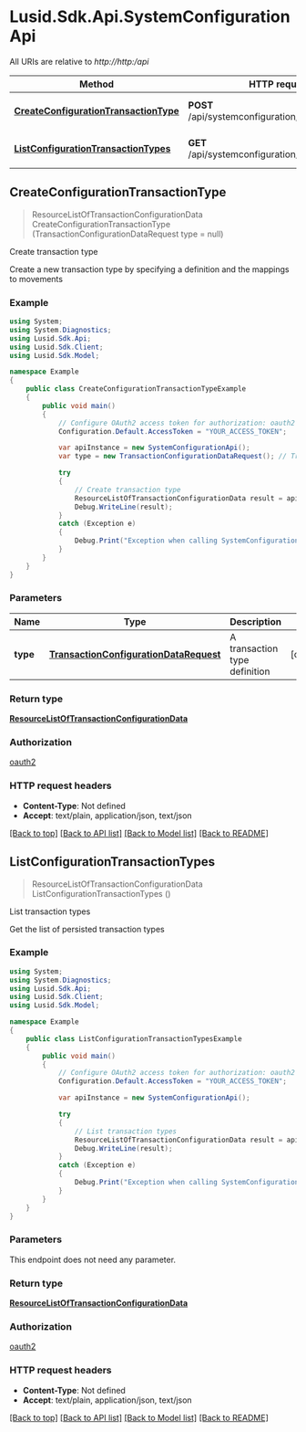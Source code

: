 # Lusid.Sdk.Api.SystemConfigurationApi

All URIs are relative to *http://http:/api*

Method | HTTP request | Description
------------- | ------------- | -------------
[**CreateConfigurationTransactionType**](SystemConfigurationApi.md#createconfigurationtransactiontype) | **POST** /api/systemconfiguration/transactiontypes | Create transaction type
[**ListConfigurationTransactionTypes**](SystemConfigurationApi.md#listconfigurationtransactiontypes) | **GET** /api/systemconfiguration/transactiontypes | List transaction types



## CreateConfigurationTransactionType

> ResourceListOfTransactionConfigurationData CreateConfigurationTransactionType (TransactionConfigurationDataRequest type = null)

Create transaction type

Create a new transaction type by specifying a definition and the mappings to movements

### Example

```csharp
using System;
using System.Diagnostics;
using Lusid.Sdk.Api;
using Lusid.Sdk.Client;
using Lusid.Sdk.Model;

namespace Example
{
    public class CreateConfigurationTransactionTypeExample
    {
        public void main()
        {
            // Configure OAuth2 access token for authorization: oauth2
            Configuration.Default.AccessToken = "YOUR_ACCESS_TOKEN";

            var apiInstance = new SystemConfigurationApi();
            var type = new TransactionConfigurationDataRequest(); // TransactionConfigurationDataRequest | A transaction type definition (optional) 

            try
            {
                // Create transaction type
                ResourceListOfTransactionConfigurationData result = apiInstance.CreateConfigurationTransactionType(type);
                Debug.WriteLine(result);
            }
            catch (Exception e)
            {
                Debug.Print("Exception when calling SystemConfigurationApi.CreateConfigurationTransactionType: " + e.Message );
            }
        }
    }
}
```

### Parameters


Name | Type | Description  | Notes
------------- | ------------- | ------------- | -------------
 **type** | [**TransactionConfigurationDataRequest**](TransactionConfigurationDataRequest.md)| A transaction type definition | [optional] 

### Return type

[**ResourceListOfTransactionConfigurationData**](ResourceListOfTransactionConfigurationData.md)

### Authorization

[oauth2](../README.md#oauth2)

### HTTP request headers

- **Content-Type**: Not defined
- **Accept**: text/plain, application/json, text/json

[[Back to top]](#)
[[Back to API list]](../README.md#documentation-for-api-endpoints)
[[Back to Model list]](../README.md#documentation-for-models)
[[Back to README]](../README.md)


## ListConfigurationTransactionTypes

> ResourceListOfTransactionConfigurationData ListConfigurationTransactionTypes ()

List transaction types

Get the list of persisted transaction types

### Example

```csharp
using System;
using System.Diagnostics;
using Lusid.Sdk.Api;
using Lusid.Sdk.Client;
using Lusid.Sdk.Model;

namespace Example
{
    public class ListConfigurationTransactionTypesExample
    {
        public void main()
        {
            // Configure OAuth2 access token for authorization: oauth2
            Configuration.Default.AccessToken = "YOUR_ACCESS_TOKEN";

            var apiInstance = new SystemConfigurationApi();

            try
            {
                // List transaction types
                ResourceListOfTransactionConfigurationData result = apiInstance.ListConfigurationTransactionTypes();
                Debug.WriteLine(result);
            }
            catch (Exception e)
            {
                Debug.Print("Exception when calling SystemConfigurationApi.ListConfigurationTransactionTypes: " + e.Message );
            }
        }
    }
}
```

### Parameters

This endpoint does not need any parameter.

### Return type

[**ResourceListOfTransactionConfigurationData**](ResourceListOfTransactionConfigurationData.md)

### Authorization

[oauth2](../README.md#oauth2)

### HTTP request headers

- **Content-Type**: Not defined
- **Accept**: text/plain, application/json, text/json

[[Back to top]](#)
[[Back to API list]](../README.md#documentation-for-api-endpoints)
[[Back to Model list]](../README.md#documentation-for-models)
[[Back to README]](../README.md)

